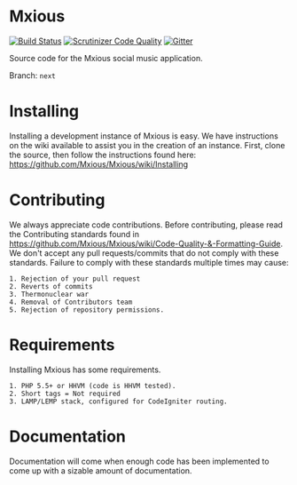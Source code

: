 # Mxious
[![Build Status](https://travis-ci.org/Mxious/Mxious.svg)](https://travis-ci.org/Mxious/Mxious) [![Scrutinizer Code Quality](https://scrutinizer-ci.com/g/Mxious/Mxious/badges/quality-score.png?b=develop)](https://scrutinizer-ci.com/g/Mxious/Mxious/?branch=develop) [![Gitter](https://img.shields.io/badge/chat-open-brightgreen.svg)](https://gitter.im/Mxious/Mxious?utm_source=badge&utm_medium=badge&utm_campaign=pr-badge&utm_content=badge)

Source code for the Mxious social music application. 

Branch: `next`

Installing
==========
Installing a development instance of Mxious is easy.
We have instructions on the wiki available to assist you in the creation of an instance.
First, clone the source, then follow the instructions found here:
https://github.com/Mxious/Mxious/wiki/Installing

Contributing
====================
We always appreciate code contributions. 
Before contributing, please read the Contributing standards found in
https://github.com/Mxious/Mxious/wiki/Code-Quality-&-Formatting-Guide.
We don't accept any pull requests/commits that do not comply with these standards. 
Failure to comply with these standards multiple times may cause:

	1. Rejection of your pull request
	2. Reverts of commits
	3. Thermonuclear war
	4. Removal of Contributors team
	5. Rejection of repository permissions.


Requirements
===============
Installing Mxious has some requirements.

	1. PHP 5.5+ or HHVM (code is HHVM tested).
	2. Short tags = Not required
	3. LAMP/LEMP stack, configured for CodeIgniter routing. 


Documentation
===============

Documentation will come when enough code has been implemented to come up with a sizable amount of documentation.
